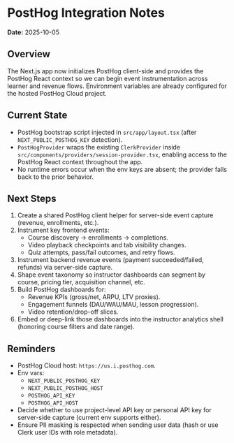# PostHog Integration Notes

**Date:** 2025-10-05

## Overview

The Next.js app now initializes PostHog client-side and provides the PostHog React context so we can begin event instrumentation across learner and revenue flows. Environment variables are already configured for the hosted PostHog Cloud project.

## Current State

- PostHog bootstrap script injected in `src/app/layout.tsx` (after `NEXT_PUBLIC_POSTHOG_KEY` detection).
- `PostHogProvider` wraps the existing `ClerkProvider` inside `src/components/providers/session-provider.tsx`, enabling access to the PostHog React context throughout the app.
- No runtime errors occur when the env keys are absent; the provider falls back to the prior behavior.

## Next Steps

1. Create a shared PostHog client helper for server-side event capture (revenue, enrollments, etc.).
2. Instrument key frontend events:
   - Course discovery → enrollments → completions.
   - Video playback checkpoints and tab visibility changes.
   - Quiz attempts, pass/fail outcomes, and retry flows.
3. Instrument backend revenue events (payment succeeded/failed, refunds) via server-side capture.
4. Shape event taxonomy so instructor dashboards can segment by course, pricing tier, acquisition channel, etc.
5. Build PostHog dashboards for:
   - Revenue KPIs (gross/net, ARPU, LTV proxies).
   - Engagement funnels (DAU/WAU/MAU, lesson progression).
   - Video retention/drop-off slices.
6. Embed or deep-link those dashboards into the instructor analytics shell (honoring course filters and date range).

## Reminders

- PostHog Cloud host: `https://us.i.posthog.com`.
- Env vars:
  - `NEXT_PUBLIC_POSTHOG_KEY`
  - `NEXT_PUBLIC_POSTHOG_HOST`
  - `POSTHOG_API_KEY`
  - `POSTHOG_API_HOST`
- Decide whether to use project-level API key or personal API key for server-side capture (current env supports either).
- Ensure PII masking is respected when sending user data (hash or use Clerk user IDs with role metadata).